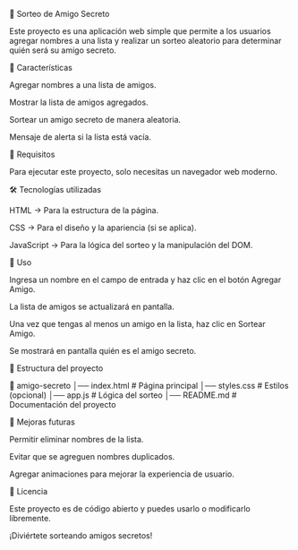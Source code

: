 🎁 Sorteo de Amigo Secreto

Este proyecto es una aplicación web simple que permite a los usuarios agregar nombres a una lista y realizar un sorteo aleatorio para determinar quién será su amigo secreto.

🚀 Características

Agregar nombres a una lista de amigos.

Mostrar la lista de amigos agregados.

Sortear un amigo secreto de manera aleatoria.

Mensaje de alerta si la lista está vacía.

📌 Requisitos

Para ejecutar este proyecto, solo necesitas un navegador web moderno.

🛠️ Tecnologías utilizadas

HTML → Para la estructura de la página.

CSS → Para el diseño y la apariencia (si se aplica).

JavaScript → Para la lógica del sorteo y la manipulación del DOM.

📄 Uso

Ingresa un nombre en el campo de entrada y haz clic en el botón Agregar Amigo.

La lista de amigos se actualizará en pantalla.

Una vez que tengas al menos un amigo en la lista, haz clic en Sortear Amigo.

Se mostrará en pantalla quién es el amigo secreto.

📂 Estructura del proyecto

📁 amigo-secreto
│── index.html   # Página principal
│── styles.css   # Estilos (opcional)
│── app.js    # Lógica del sorteo
│── README.md    # Documentación del proyecto

🎯 Mejoras futuras

Permitir eliminar nombres de la lista.

Evitar que se agreguen nombres duplicados.

Agregar animaciones para mejorar la experiencia de usuario.

📜 Licencia

Este proyecto es de código abierto y puedes usarlo o modificarlo libremente.

¡Diviértete sorteando amigos secretos! 
